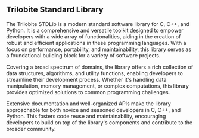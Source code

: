 ## Trilobite Standard Library

The Trilobite STDLib is a modern standard software library for C, C++, and Python. It is a comprehensive and versatile toolkit designed to empower developers with a wide array of functionalities, aiding in the creation of robust and efficient applications in these programming languages. With a focus on performance, portability, and maintainability, this library serves as a foundational building block for a variety of software projects.

Covering a broad spectrum of domains, the library offers a rich collection of data structures, algorithms, and utility functions, enabling developers to streamline their development process. Whether it's handling data manipulation, memory management, or complex computations, this library provides optimized solutions to common programming challenges.

Extensive documentation and well-organized APIs make the library approachable for both novice and seasoned developers in C, C++, and Python. This fosters code reuse and maintainability, encouraging developers to build on top of the library's components and contribute to the broader community.
